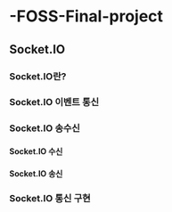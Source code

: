 # -FOSS-Final-project

## Socket.IO
### Socket.IO란?
### Socket.IO 이벤트 통신
### Socket.IO 송수신
  #### Socket.IO 수신
  #### Socket.IO 송신
### Socket.IO 통신 구현
